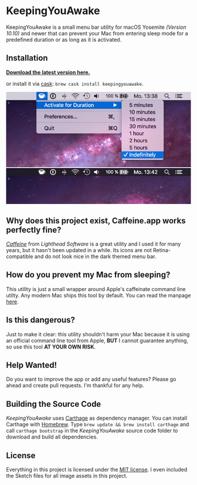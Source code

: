 # KeepingYouAwake #

KeepingYouAwake is a small menu bar utility for macOS Yosemite *(Version 10.10)* and newer that can prevent your Mac from entering sleep mode for a predefined duration or as long as it is activated.

## Installation

**[Download the latest version here.](https://github.com/newmarcel/KeepingYouAwake/releases)**

or install it via [cask](http://caskroom.io/): `brew cask install keepingyouawake`.

![Screenshots](./Extras/Screenshot.jpg)

## Why does this project exist, Caffeine.app works perfectly fine? ##

*[Caffeine](http://lightheadsw.com/caffeine/)* from *Lighthead Software* is a great utility and I used it for many years, but it hasn't been updated in a while. Its icons are not Retina-compatible and do not look nice in the dark themed menu bar.

## How do you prevent my Mac from sleeping? ##

This utility is just a small wrapper around Apple's caffeinate command line utilty. Any modern Mac ships this tool by default. You can read the manpage [here](https://developer.apple.com/library/mac/documentation/Darwin/Reference/ManPages/man8/caffeinate.8.html).

## Is this dangerous? ##

Just to make it clear: this utility shouldn't harm your Mac because it is using an official command line tool from Apple, **BUT** I cannot guarantee anything, so use this tool **AT YOUR OWN RISK**.

## Help Wanted! ##

Do you want to improve the app or add any useful features? Please go ahead and create pull requests. I'm thankful for any help.

## Building the Source Code ##

*KeepingYouAwake* uses [Carthage](https://github.com/Carthage/Carthage) as dependency manager. You can install Carthage with [Homebrew](http://brew.sh). Type `brew update && brew install carthage` and call `carthage bootstrap` in the *KeepingYouAwake* source code folder to download and build all dependencies.

## License ##

Everything in this project is licensed under the [MIT license](http://opensource.org/licenses/MIT). I even included the Sketch files for all image assets in this project.
